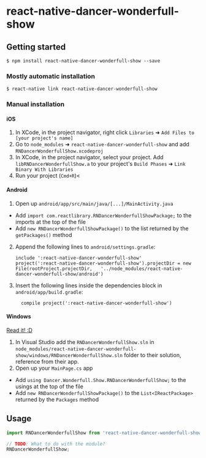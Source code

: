 
# react-native-dancer-wonderfull-show

## Getting started

`$ npm install react-native-dancer-wonderfull-show --save`

### Mostly automatic installation

`$ react-native link react-native-dancer-wonderfull-show`

### Manual installation


#### iOS

1. In XCode, in the project navigator, right click `Libraries` ➜ `Add Files to [your project's name]`
2. Go to `node_modules` ➜ `react-native-dancer-wonderfull-show` and add `RNDancerWonderfullShow.xcodeproj`
3. In XCode, in the project navigator, select your project. Add `libRNDancerWonderfullShow.a` to your project's `Build Phases` ➜ `Link Binary With Libraries`
4. Run your project (`Cmd+R`)<

#### Android

1. Open up `android/app/src/main/java/[...]/MainActivity.java`
  - Add `import com.reactlibrary.RNDancerWonderfullShowPackage;` to the imports at the top of the file
  - Add `new RNDancerWonderfullShowPackage()` to the list returned by the `getPackages()` method
2. Append the following lines to `android/settings.gradle`:
  	```
  	include ':react-native-dancer-wonderfull-show'
  	project(':react-native-dancer-wonderfull-show').projectDir = new File(rootProject.projectDir, 	'../node_modules/react-native-dancer-wonderfull-show/android')
  	```
3. Insert the following lines inside the dependencies block in `android/app/build.gradle`:
  	```
      compile project(':react-native-dancer-wonderfull-show')
  	```

#### Windows
[Read it! :D](https://github.com/ReactWindows/react-native)

1. In Visual Studio add the `RNDancerWonderfullShow.sln` in `node_modules/react-native-dancer-wonderfull-show/windows/RNDancerWonderfullShow.sln` folder to their solution, reference from their app.
2. Open up your `MainPage.cs` app
  - Add `using Dancer.Wonderfull.Show.RNDancerWonderfullShow;` to the usings at the top of the file
  - Add `new RNDancerWonderfullShowPackage()` to the `List<IReactPackage>` returned by the `Packages` method


## Usage
```javascript
import RNDancerWonderfullShow from 'react-native-dancer-wonderfull-show';

// TODO: What to do with the module?
RNDancerWonderfullShow;
```
  